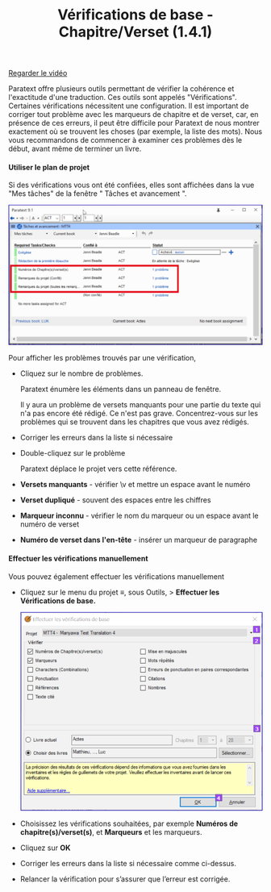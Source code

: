 ﻿---
title: Vérifications de base - Chapitre/Verset (1.4.1)
---
[Regarder le vidéo](https://vimeo.com/486312960)

Paratext offre plusieurs outils permettant de vérifier la cohérence et l'exactitude d'une traduction. Ces outils sont appelés "Vérifications". Certaines vérifications nécessitent une configuration. Il est important de corriger tout problème avec les marqueurs de chapitre et de verset, car, en présence de ces erreurs, il peut être difficile pour Paratext de nous montrer exactement où se trouvent les choses (par exemple, la liste des mots). Nous vous recommandons de commencer à examiner ces problèmes dès le début, avant même de terminer un livre.

#### Utiliser le plan de projet

Si des vérifications vous ont été confiées, elles sont affichées dans la vue "Mes tâches" de la fenêtre " Tâches et avancement ".

![](media/9f7b16ff10df32e45d1c6490a1e713b0.png)

Pour afficher les problèmes trouvés par une vérification,

-   Cliquez sur le nombre de problèmes.

    Paratext énumère les éléments dans un panneau de fenêtre.

    Il y aura un problème de versets manquants pour une partie du texte qui n'a pas encore été rédigé. Ce n'est pas grave. Concentrez-vous sur les problèmes qui se trouvent dans les chapitres que vous avez rédigés.

-   Corriger les erreurs dans la liste si nécessaire
-   Double-cliquez sur le problème

    Paratext déplace le projet vers cette référence.

-   **Versets manquants** - vérifier \\v et mettre un espace avant le numéro
-   **Verset dupliqué** - souvent des espaces entre les chiffres
-   **Marqueur inconnu** - vérifier le nom du marqueur ou un espace avant le numéro de verset
-   **Numéro de verset dans l'en-tête** - insérer un marqueur de paragraphe

#### Effectuer les vérifications manuellement

Vous pouvez également effectuer les vérifications manuellement

-   Cliquez sur le menu du projet **≡**, sous Outils, \> **Effectuer les Vérifications de base.**

    ![](media/840d7065089631e747e9f60a9471314a.png)

-   Choisissez les vérifications souhaitées, par exemple **Numéros de chapitre(s)/verset(s)**, et **Marqueurs** et les marqueurs.
-   Cliquez sur **OK**
-   Corriger les erreurs dans la liste si nécessaire comme ci-dessus.
-   Relancer la vérification pour s’assurer que l’erreur est corrigée.

